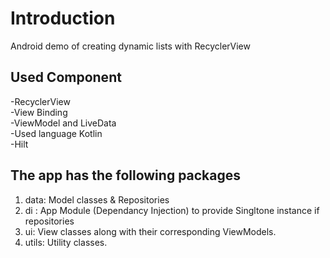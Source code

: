 # Introduction

Android demo of creating dynamic lists with RecyclerView

## Used Component

-RecyclerView  \
-View Binding \
-ViewModel and LiveData \
-Used language Kotlin \
-Hilt



## The app has the following packages

1. data: Model classes & Repositories
2. di : App Module (Dependancy Injection) to provide Singltone instance if repositories
3. ui: View classes along with their corresponding ViewModels.
4. utils: Utility classes.
